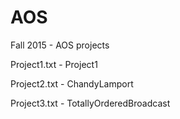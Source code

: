 # AOS
Fall 2015 - AOS projects

Project1.txt - Project1

Project2.txt - ChandyLamport

Project3.txt - TotallyOrderedBroadcast
